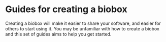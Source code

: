 # Guides for creating a biobox

Creating a biobox will make it easier to share your software, and easier for
others to start using it. You may be unfamiliar with how to create a biobox and
this set of guides aims to help you get started.

